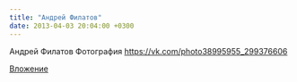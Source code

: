 ```yaml
---
title: "Андрей Филатов"
date: 2013-04-03 20:04:00 +0300
---
```


Андрей Филатов
Фотография
https://vk.com/photo38995955_299376606

[Вложение](https://vk.com/photo38995955_299376606)
